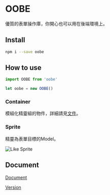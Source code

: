 # OOBE

優質的表單操作庫，你開心也可以用在後端環境上。

## Install

```bash
npm i --save oobe
```

## How to use

```js
import OOBE from 'oobe'

let oobe = new OOBE()
```

### Container

模組化精靈組的物件，詳細請見[文件][DocLink]。

### Sprite

精靈為表單目標的Model。

![Like Sprite][LinkSpriteImg]

## Document

[Document][DocLink]

[Version](https://softchef.github.io/oobe/document/version)

[DocLink]: https://softchef.github.io/oobe/document/document
[LinkSpriteImg]: https://softchef.github.io/oobe/document/like_sprite.jpg